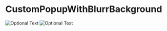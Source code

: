 # CustomPopupWithBlurrBackground

![Optional Text](../master/screen1.png)
![Optional Text](../master/screen2.png)
